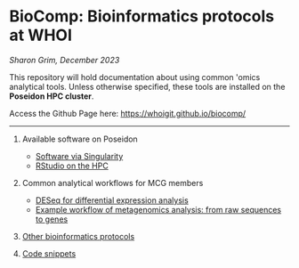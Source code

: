 # BioComp: Bioinformatics protocols at WHOI

_Sharon Grim, December 2023_

This repository will hold documentation about using common 'omics analytical tools. Unless otherwise specified, these tools are installed on the **Poseidon HPC cluster**.

Access the Github Page here: https://whoigit.github.io/biocomp/

---

1. Available software on Poseidon
   * [Software via Singularity](https://github.com/WHOIGit/biocomp/wiki/Singularity-software-availability-20231027)
   * [RStudio on the HPC](https://github.com/WHOIGit/biocomp/wiki/Running-RStudio-on-the-HPC)

2. Common analytical workflows for MCG members
   * [DESeq for differential expression analysis](https://github.com/WHOIGit/biocomp/wiki/MCGomics-Bash-20230802)
   * [Example workflow of metagenomics analysis: from raw sequences to genes](https://whoigit.github.io/biocomp/protocols/omics_tools)

3. [Other bioinformatics protocols](protocols.md)
  
4. [Code snippets](snippets.md)
